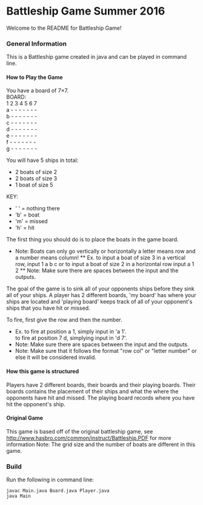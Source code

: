 # Battleship Game Summer 2016

Welcome to the README for Battleship Game!

### General Information
This is a Battleship game created in java and can be played in command line.

#### How to Play the Game
You have a board of 7×7.<br>
BOARD:<br>
  1 2 3 4 5 6 7 <br>
a - - - - - - - <br>
b - - - - - - - <br>
c - - - - - - - <br>
d - - - - - - - <br>
e - - - - - - - <br>
f - - - - - - - <br>
g - - - - - - - <br>

You will have 5 ships in total:
* 2 boats of size 2
* 2 boats of size 3
* 1 boat of size 5

KEY: 
* ' ' = nothing there
* 'b' = boat
* 'm' = missed
* 'h' = hit
 
The first thing you should do is to place the boats in the game board.
* Note: Boats can only go vertically or horizontally a letter means row and a number means column!
** Ex. to input a boat of size 3 in a vertical row, input 1 a b c
		or to input a boat of size 2 in a horizontal row input a 1 2
** Note: Make sure there are spaces between the input and the outputs.
 
The goal of the game is to sink all of your opponents ships before they sink all of your ships. A player has 2 different boards, 'my board' has where your ships are located and 'playing board' keeps track of all of your opponent's ships that you have hit or missed.
 
To fire, first give the row and then the number.
* Ex. to fire at position a 1, simply input in 'a 1'. <br> to fire at position 7 d, simplying input in 'd 7'.
* Note: Make sure there are spaces between the input and the outputs.
* Note: Make sure that it follows the format "row col" or "letter number" or else it will be considered invalid.

#### How this game is structured
Players have 2 different boards, their boards and their playing boards.
Their boards contains the placement of their ships and what the
where the opponents have hit and missed. The playing board records where
you have hit the opponent's ship.

#### Original Game
This game is based off of the original battleship game, see 
http://www.hasbro.com/common/instruct/Battleship.PDF for more information
	Note: The grid size and the number of boats are different in this game.

### Build
Run the following in command line:
```
javac Main.java Board.java Player.java
java Main
```